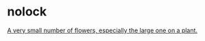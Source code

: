 # nolock

[A very small number of flowers, especially the large one on a plant.](https://l.thisworddoesnotexist.com/qNkp)
